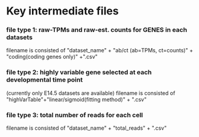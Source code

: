 # Key intermediate files
### file type 1: raw-TPMs and raw-est. counts for GENES in each datasets
filename is consisted of "dataset_name" + "ab/ct (ab=TPMs, ct=counts)" + "coding(coding genes only)" +".csv"

### file type 2: highly variable gene selected at each developmental time point
(currently only E14.5 datasets are available)
filename is consisted of "highVarTable"+"linear/sigmoid(fitting method)" + ".csv"

### file type 3: total number of reads for each cell 
filename is consisted of "dataset_name" + "total_reads" + ".csv"

